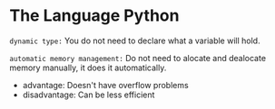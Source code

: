 # The Language Python

`dynamic type:` You do not need to declare what a variable will hold.

`automatic memory management:` Do not need to alocate and dealocate memory manually, it does it automatically.

- advantage: Doesn't have overflow problems
- disadvantage: Can be less efficient
